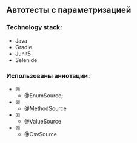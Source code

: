 ## Автотесты с параметризацией
### Technology stack:
- Java
- Gradle
- Junit5
- Selenide
### Использованы аннотации:

- [X] - @EnumSource;
- [X] - @MethodSource
- [X] - @ValueSource
- [X] - @CsvSource